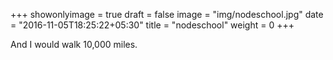 +++
showonlyimage = true
draft = false
image = "img/nodeschool.jpg"
date = "2016-11-05T18:25:22+05:30"
title = "nodeschool"
weight = 0
+++

And I would walk 10,000 miles.

